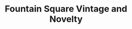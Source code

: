 ---
title: "Fountain Square Vintage and Novelty"
url: /indianapolis/fountain-square-vintage-and-novelty/
shop: Antiquitäten
---